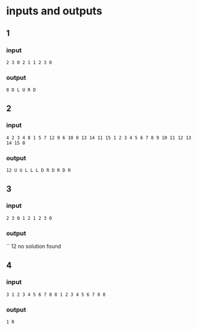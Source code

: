 # inputs and outputs
## 1
### input
``
2
3 0 2 1
1 2 3 0
``
### output
``
8
D L U R D 
``
## 2
### input
``
4
2 3 4 8 1 5 7 12 9 6 10 0 13 14 11 15
1 2 3 4 5 6 7 8 9 10 11 12 13 14 15 0
``
### output
``
12
U U L L L D R D R D R
``

## 3
### input
``
2
3 0 1 2
1 2 3 0
``
### output
``
12
no solution found


## 4
### input
``
3
1 2 3 4 5 6 7 0 8
1 2 3 4 5 6 7 8 0
``
### output
``
1
R
``


